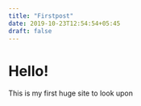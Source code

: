 ```yaml
---
title: "Firstpost"
date: 2019-10-23T12:54:54+05:45
draft: false
---
```


# Hello!

This is my first huge site to look upon


